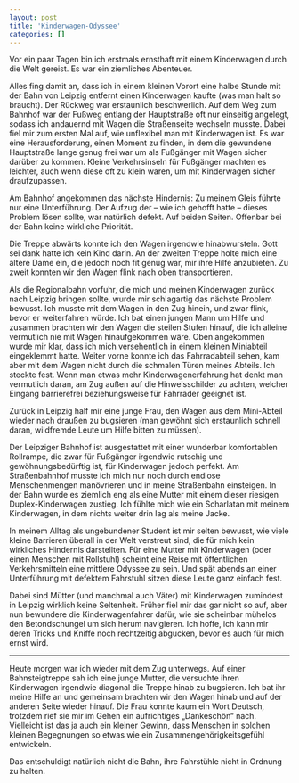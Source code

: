 ```yaml
---
layout: post
title: 'Kinderwagen-Odyssee'
categories: []
---
```


Vor ein paar Tagen bin ich erstmals ernsthaft mit einem Kinderwagen durch die Welt gereist. Es war ein ziemliches Abenteuer.

Alles fing damit an, dass ich in einem kleinen Vorort eine halbe Stunde mit der Bahn von Leipzig entfernt einen Kinderwagen kaufte (was man halt so braucht). Der Rückweg war erstaunlich beschwerlich. Auf dem Weg zum Bahnhof war der Fußweg entlang der Hauptstraße oft nur einseitig angelegt, sodass ich andauernd mit Wagen die Straßenseite wechseln musste. Dabei fiel mir zum ersten Mal auf, wie unflexibel man mit Kinderwagen ist. Es war eine Herausforderung, einen Moment zu finden, in dem die gewundene Hauptstraße lange genug frei war um als Fußgänger mit Wagen sicher darüber zu kommen. Kleine Verkehrsinseln für Fußgänger machten es leichter, auch wenn diese oft zu klein waren, um mit Kinderwagen sicher draufzupassen.

Am Bahnhof angekommen das nächste Hindernis: Zu meinem Gleis führte nur eine Unterführung. Der Aufzug der – wie ich gehofft hatte – dieses Problem lösen sollte, war natürlich defekt. Auf beiden Seiten. Offenbar bei der Bahn keine wirkliche Priorität.

Die Treppe abwärts konnte ich den Wagen irgendwie hinabwursteln. Gott sei dank hatte ich kein Kind darin. An der zweiten Treppe holte mich eine ältere Dame ein, die jedoch noch fit genug war, mir ihre Hilfe anzubieten. Zu zweit konnten wir den Wagen flink nach oben transportieren.

Als die Regionalbahn vorfuhr, die mich und meinen Kinderwagen zurück nach Leipzig bringen sollte, wurde mir schlagartig das nächste Problem bewusst. Ich musste mit dem Wagen in den Zug hinein, und zwar flink, bevor er weiterfahren würde. Ich bat einen jungen Mann um Hilfe und zusammen brachten wir den Wagen die steilen Stufen hinauf, die ich alleine vermutlich nie mit Wagen hinaufgekommen wäre. Oben angekommen wurde mir klar, dass ich mich versehentlich in einem kleinen Miniabteil eingeklemmt hatte. Weiter vorne konnte ich das Fahrradabteil sehen, kam aber mit dem Wagen nicht durch die schmalen Türen meines Abteils. Ich steckte fest. Wenn man etwas mehr Kinderwagenerfahrung hat denkt man vermutlich daran, am Zug außen auf die Hinweisschilder zu achten, welcher Eingang barrierefrei beziehungsweise für Fahrräder geeignet ist.

Zurück in Leipzig half mir eine junge Frau, den Wagen aus dem Mini-Abteil wieder nach draußen zu bugsieren (man gewöhnt sich erstaunlich schnell daran, wildfremde Leute um Hilfe bitten zu müssen).

Der Leipziger Bahnhof ist ausgestattet mit einer wunderbar komfortablen Rollrampe, die zwar für Fußgänger irgendwie rutschig und gewöhnungsbedürftig ist, für Kinderwagen jedoch perfekt. Am Straßenbahnhof musste ich mich nur noch durch endlose Menschenmengen manövrieren und in meine Straßenbahn einsteigen. In der Bahn wurde es ziemlich eng als eine Mutter mit einem dieser riesigen Duplex-Kinderwagen zustieg. Ich fühlte mich wie ein Scharlatan mit meinem Kinderwagen, in dem nichts weiter drin lag als meine Jacke.

In meinem Alltag als ungebundener Student ist mir selten bewusst, wie viele kleine Barrieren überall in der Welt verstreut sind, die für mich kein wirkliches Hindernis darstellten. Für eine Mutter mit Kinderwagen (oder einen Menschen mit Rollstuhl) scheint eine Reise mit öffentlichen Verkehrsmitteln eine mittlere Odyssee zu sein. Und spät abends an einer Unterführung mit defektem Fahrstuhl sitzen diese Leute ganz einfach fest.

Dabei sind Mütter (und manchmal auch Väter) mit Kinderwagen zumindest in Leipzig wirklich keine Seltenheit. Früher fiel mir das gar nicht so auf, aber nun bewundere die Kinderwagenfahrer dafür, wie sie scheinbar mühelos den Betondschungel um sich herum navigieren. Ich hoffe, ich kann mir deren Tricks und Kniffe noch rechtzeitig abgucken, bevor es auch für mich ernst wird.

-----

Heute morgen war ich wieder mit dem Zug unterwegs. Auf einer Bahnsteigtreppe sah ich eine junge Mutter, die versuchte ihren Kinderwagen irgendwie diagonal die Treppe hinab zu bugsieren. Ich bat ihr meine Hilfe an und gemeinsam brachten wir den Wagen hinab und auf der anderen Seite wieder hinauf. Die Frau konnte kaum ein Wort Deutsch, trotzdem rief sie mir im Gehen ein aufrichtiges „Dankeschön“ nach. Vielleicht ist das ja auch ein kleiner Gewinn, dass Menschen in solchen kleinen Begegnungen so etwas wie ein Zusammengehörigkeitsgefühl entwickeln.

Das entschuldigt natürlich nicht die Bahn, ihre Fahrstühle nicht in Ordnung zu halten.